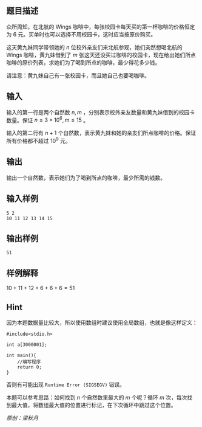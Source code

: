 ## 题目描述

众所周知，在北航的 Wings 咖啡中，每张校园卡每天买的第一杯咖啡的价格恒定为 $6$ 元。买单时也可以选择不用校园卡，这时应当按原价购买。

这天黄九妹同学带领她的 $n$ 位校外亲友们来北航参观，她们突然想喝北航的 Wings 咖啡，黄九妹借到了 $m$ 张这天还没买过咖啡的校园卡，现在给出她们所点咖啡的原价列表，求她们为了喝到所点的咖啡，最少得花多少钱。

请注意：黄九妹自己有一张校园卡，而且她自己也要喝咖啡。

## 输入

输入的第一行是两个自然数 $n,m$ ，分别表示校外亲友数量和黄九妹借到的校园卡数量。保证 $n\leq3\times 10^6,m\leq15$ 。

输入的第二行有 $n+1$ 个自然数，表示黄九妹和她的亲友们所点咖啡的价格。保证所有价格都不超过 $10^9$ 元。

## 输出

输出一个自然数，表示她们为了喝到所点的咖啡，最少所需的钱数。

## 输入样例
    5 2
    10 11 12 13 14 15
## 输出样例
    51

## 样例解释

$10+11+12+6+6+6=51$

## Hint

因为本题数据量比较大，所以使用数组时建议使用全局数组，也就是像这样定义：

    #include<stdio.h>

    int a[3000001];

    int main(){
        //编写程序
        return 0;
    }

否则有可能出现 `Runtime Error (SIGSEGV)` 错误。

本题可以参考思路：如何找到 $n$ 个自然数里最大的 $m$ 个呢？循环 $m$ 次，每次找到最大值，将数组最大值的位置进行标记，在下次循环中跳过这个位置。

*原创：梁秋月*